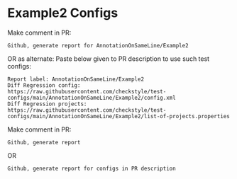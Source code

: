 # Example2 Configs
Make comment in PR:
```
Github, generate report for AnnotationOnSameLine/Example2
```
OR as alternate:
Paste below given to PR description to use such test configs:
```
Report label: AnnotationOnSameLine/Example2
Diff Regression config: https://raw.githubusercontent.com/checkstyle/test-configs/main/AnnotationOnSameLine/Example2/config.xml
Diff Regression projects: https://raw.githubusercontent.com/checkstyle/test-configs/main/AnnotationOnSameLine/Example2/list-of-projects.properties
```
Make comment in PR:
```
Github, generate report
```
OR
```
Github, generate report for configs in PR description
```
